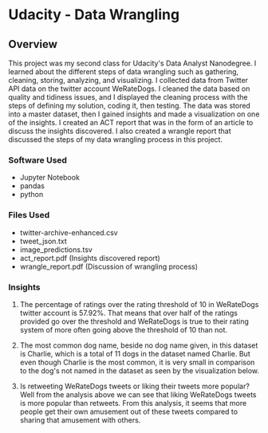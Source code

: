 # Udacity - Data Wrangling
## Overview
This project was my second class for Udacity's Data Analyst Nanodegree. I learned about the different steps of data wrangling such as gathering, 
cleaning, storing, analyzing, and visualizing. I collected data from Twitter API data on the twitter account WeRateDogs. I cleaned the data based on 
quality and tidiness issues, and I displayed the cleaning process with the steps of defining my solution, coding it, then testing. The data was stored
into a master dataset, then I gained insights and made a visualization on one of the insights. I created an ACT report that was in the form of an article
to discuss the insights discovered. I also created a wrangle report that discussed the steps of my data wrangling process in this project.

### Software Used
- Jupyter Notebook
- pandas
- python

### Files Used
- twitter-archive-enhanced.csv
- tweet_json.txt
- image_predictions.tsv
- act_report.pdf (Insights discovered report)
- wrangle_report.pdf (Discussion of wrangling process)

### Insights
1. The percentage of ratings over the rating threshold of 10 in WeRateDogs twitter account is 57.92%. 
That means that over half of the ratings provided go over the threshold and WeRateDogs is true to their rating system of more often 
going above the threshold of 10 than not.

2. The most common dog name, beside no dog name given, in this dataset is Charlie, which is a total of 11 dogs in the dataset named Charlie.
But even though Charlie is the most common, it is very small in comparison to the dog's not named in the dataset as seen by the visualization below.

3. Is retweeting WeRateDogs tweets or liking their tweets more popular? Well from the analysis above we can see that liking WeRateDogs tweets
is more popular than retweets. From this analysis, it seems that more people get their own amusement out of these tweets compared to sharing that 
amusement with others.
